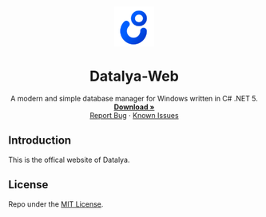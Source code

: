 <br />
<p align="center">
  <a href="https://github.com/Leo-Corporation/Datalya-Web">
    <img src="docs/img/Datalya.png" alt="Logo" width="80" height="80">
  </a>

  <h1 align="center">Datalya-Web</h3>

  <p align="center">
    A modern and simple database manager for Windows written in C# .NET 5.
    <br />
    <a href="https://github.com/Leo-Corporation/Datalya-Web/releases"><strong>Download »</strong></a>
    <br />
    <a href="https://github.com/Leo-Corporation/Datalya-Web/issues/new?assignees=&labels=bug&template=bug_report.md&title=%5BBug%5D+">Report Bug</a>
    ·
    <a href="https://github.com/Leo-Corporation/Datalya-Web/issues?q=is%3Aopen+is%3Aissue+label%3Abug">Known Issues</a>

  </p>
</p>

## Introduction
This is the offical website of Datalya.

## License
Repo under the [MIT License](https://github.com/Leo-Corporation/Datalya-Web/blob/main/LICENSE).